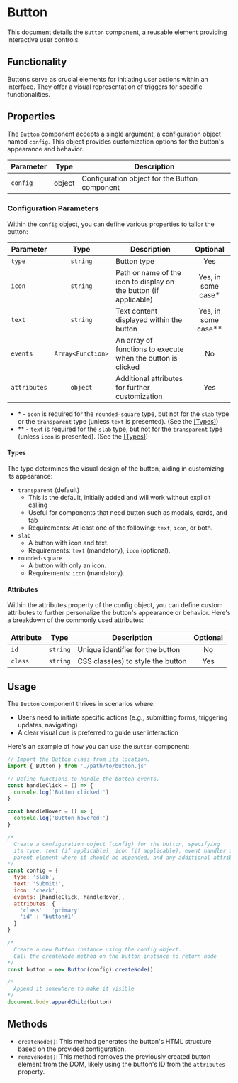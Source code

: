 # Button

This document details the `Button` component, a reusable element providing interactive user controls.

## Functionality

Buttons serve as crucial elements for initiating user actions within an interface. They offer a visual representation of triggers for specific functionalities.

## Properties

The `Button` component accepts a single argument, a configuration object named `config`. This object provides customization options for the button's appearance and behavior.

| Parameter | Type   | Description                                   |
|-----------|--------|-----------------------------------------------|
| `config`  | object | Configuration object for the Button component |

### Configuration Parameters

Within the `config` object, you can define various properties to tailor the button:

| Parameter    |       Type        | Description                                                       |      Optional       |
|--------------|:-----------------:|-------------------------------------------------------------------|:-------------------:|
| `type`       |     `string`      | Button type                                                       |         Yes         |
| `icon`       |     `string`      | Path or name of the icon to display on the button (if applicable) | Yes, in some case*  |
| `text`       |     `string`      | Text content displayed within the button                          | Yes, in some case** |
| `events`     | `Array<Function>` | An array of functions to execute when the button is clicked       |         No          |
| `attributes` |     `object`      | Additional attributes for further customization                   |         Yes         |

- \* -  `icon` is required for the `rounded-square` type, but not for the `slab` type or the `transparent` type (unless `text` is presented). (See the [[Types]](#types))
- \** - `text` is required for the `slab` type, but not for the `transparent` type (unless `icon` is presented). (See the [[Types]](#types))

#### Types

The type determines the visual design of the button, aiding in customizing its appearance:

- `transparent` (default)
  - This is the default, initially added and will work without explicit calling
  - Useful for components that need button such as modals, cards, and tab
  - Requirements: At least one of the following: `text`, `icon`, or both.
- `slab`
  - A button with icon and text.
  - Requirements: `text` (mandatory), `icon` (optional).
- `rounded-square`
  - A button with only an icon.
  - Requirements: `icon` (mandatory).

#### Attributes

Within the attributes property of the config object, you can define custom attributes to further personalize the button's appearance or behavior. Here's a breakdown of the commonly used attributes:

| Attribute | Type     | Description                       | Optional |
|-----------|----------|-----------------------------------|:--------:|
| `id`      | `string` | Unique identifier for the button  |    No    |
| `class`   | `string` | CSS class(es) to style the button |   Yes    |

## Usage

The `Button` component thrives in scenarios where:

- Users need to initiate specific actions (e.g., submitting forms, triggering updates, navigating)
- A clear visual cue is preferred to guide user interaction

Here's an example of how you can use the `Button` component:

```javascript
// Import the Button class from its location.
import { Button } from './path/to/button.js'

// Define functions to handle the button events.
const handleClick = () => {
  console.log('Button clicked!')
}

const handleHover = () => {
  console.log('Button hovered!')
}

/* 
  Create a configuration object (config) for the button, specifying 
  its type, text (if applicable), icon (if applicable), event handler function(s), 
  parent element where it should be appended, and any additional attributes.
*/
const config = {
  type: 'slab',
  text: 'Submit!',
  icon: 'check', 
  events: [handleClick, handleHover],
  attributes: {
    'class' : 'primary'
    'id' : 'button#1'
  }
}

/*
  Create a new Button instance using the config object.
  Call the createNode method on the button instance to return node 
*/
const button = new Button(config).createNode()

/*
  Append it somewhere to make it visible
*/
document.body.appendChild(button)
```

## Methods

- `createNode()`: This method generates the button's HTML structure based on the provided configuration.
- `removeNode()`: This method removes the previously created button element from the DOM, likely using the button's ID from the `attributes` property.
